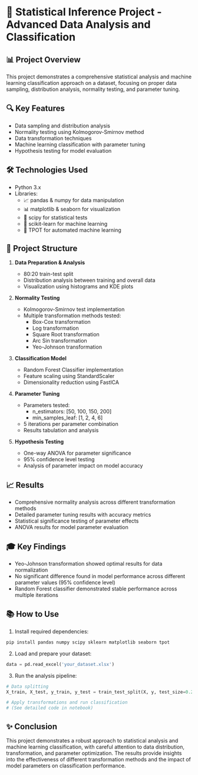 # 🎯 Statistical Inference Project - Advanced Data Analysis and Classification

## 📊 Project Overview
This project demonstrates a comprehensive statistical analysis and machine learning classification approach on a dataset, focusing on proper data sampling, distribution analysis, normality testing, and parameter tuning.

## 🔍 Key Features
- Data sampling and distribution analysis
- Normality testing using Kolmogorov-Smirnov method
- Data transformation techniques
- Machine learning classification with parameter tuning
- Hypothesis testing for model evaluation

## 🛠️ Technologies Used
- Python 3.x
- Libraries:
  - 📈 pandas & numpy for data manipulation
  - 📊 matplotlib & seaborn for visualization
  - 🧪 scipy for statistical tests
  - 🤖 scikit-learn for machine learning
  - 🔄 TPOT for automated machine learning

## 📝 Project Structure
1. **Data Preparation & Analysis**
   - 80:20 train-test split
   - Distribution analysis between training and overall data
   - Visualization using histograms and KDE plots

2. **Normality Testing**
   - Kolmogorov-Smirnov test implementation
   - Multiple transformation methods tested:
     - Box-Cox transformation
     - Log transformation
     - Square Root transformation
     - Arc Sin transformation
     - Yeo-Johnson transformation

3. **Classification Model**
   - Random Forest Classifier implementation
   - Feature scaling using StandardScaler
   - Dimensionality reduction using FastICA

4. **Parameter Tuning**
   - Parameters tested:
     - n_estimators: [50, 100, 150, 200]
     - min_samples_leaf: [1, 2, 4, 6]
   - 5 iterations per parameter combination
   - Results tabulation and analysis

5. **Hypothesis Testing**
   - One-way ANOVA for parameter significance
   - 95% confidence level testing
   - Analysis of parameter impact on model accuracy

## 📈 Results
- Comprehensive normality analysis across different transformation methods
- Detailed parameter tuning results with accuracy metrics
- Statistical significance testing of parameter effects
- ANOVA results for model parameter evaluation

## 🎓 Key Findings
- Yeo-Johnson transformation showed optimal results for data normalization
- No significant difference found in model performance across different parameter values (95% confidence level)
- Random Forest classifier demonstrated stable performance across multiple iterations

## 📚 How to Use
1. Install required dependencies:
```python
pip install pandas numpy scipy sklearn matplotlib seaborn tpot
```

2. Load and prepare your dataset:
```python
data = pd.read_excel('your_dataset.xlsx')
```

3. Run the analysis pipeline:
```python
# Data splitting
X_train, X_test, y_train, y_test = train_test_split(X, y, test_size=0.2, random_state=42)

# Apply transformations and run classification
# (See detailed code in notebook)
```

## ✨ Conclusion
This project demonstrates a robust approach to statistical analysis and machine learning classification, with careful attention to data distribution, transformation, and parameter optimization. The results provide insights into the effectiveness of different transformation methods and the impact of model parameters on classification performance.

